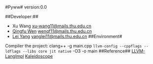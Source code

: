 #Pyww#
version:0.0

##Developer:##
- Xu Wang  xu-wang11@mails.thu.edu.cn
- <a href="http://wenqingfu.me" target="_blank">Qingfu Wen</a> wenqf11@mails.thu.edu.cn
- <a href="http://yanglei.me" target="_blank">Lei Yang</a> yanglei11@mails.thu.edu.cn
##Environment#

Compiler the project:
clang++ -g main.cpp `llvm-config --cppflags --ldflags --libs core jit native` -O3 -o main
##Reference##
<a href="http://llvm.org/docs/tutorial/LangImpl4.html">LLVM-LangImpl</a>
<a href= "http://root.cern.ch/svn/root/vendors/llvm/examples/Kaleidoscope/Chapter4/toy.cpp">Kaleidoscope</a>
